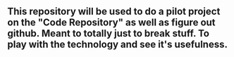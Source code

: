 ## This repository will be used to do a pilot project on the "Code Repository" as well as figure out github. Meant to totally just to break stuff. To play with the technology and see it's usefulness.
